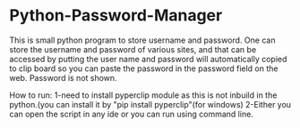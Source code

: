 # Python-Password-Manager

This is small python program to store username  and password.
One can store the username and password of various sites, and that can be accessed by putting the user name  and password will automatically 
copied to clip board so you can paste the password in the password field on the web.
Password is not shown.

How to run:
1-need to install pyperclip module as this is not inbuild in the python.(you can install it by "pip install pyperclip"(for windows)
2-Either you can open the script in any ide or you can run using command line.





